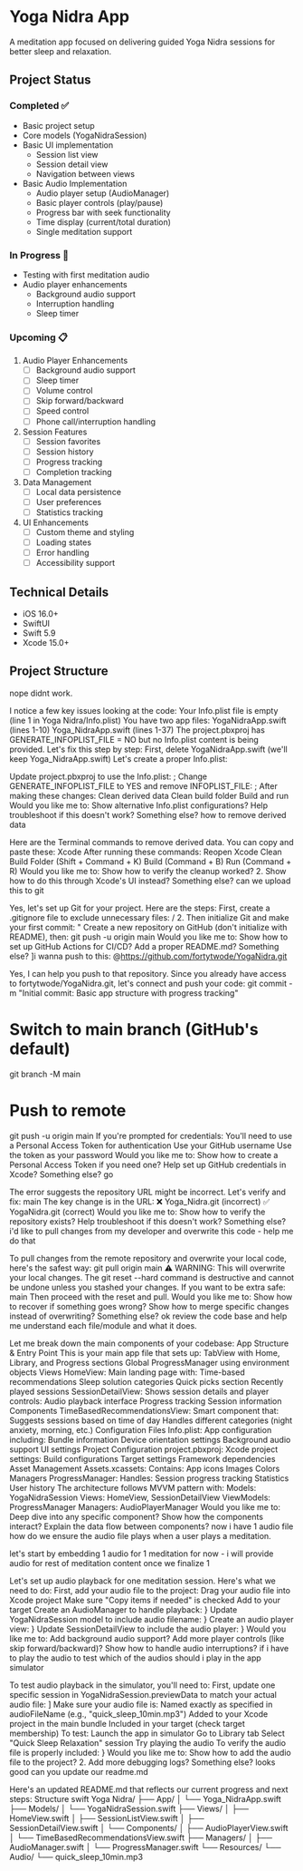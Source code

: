 # Yoga Nidra App

A meditation app focused on delivering guided Yoga Nidra sessions for better sleep and relaxation.

## Project Status
### Completed ✅
- Basic project setup
- Core models (YogaNidraSession)
- Basic UI implementation
  - Session list view
  - Session detail view
  - Navigation between views
- Basic Audio Implementation
  - Audio player setup (AudioManager)
  - Basic player controls (play/pause)
  - Progress bar with seek functionality
  - Time display (current/total duration)
  - Single meditation support

### In Progress 🚧
- Testing with first meditation audio
- Audio player enhancements
  - Background audio support
  - Interruption handling
  - Sleep timer

### Upcoming 📋
1. Audio Player Enhancements
   - [ ] Background audio support
   - [ ] Sleep timer
   - [ ] Volume control
   - [ ] Skip forward/backward
   - [ ] Speed control
   - [ ] Phone call/interruption handling

2. Session Features
   - [ ] Session favorites
   - [ ] Session history
   - [ ] Progress tracking
   - [ ] Completion tracking

3. Data Management
   - [ ] Local data persistence
   - [ ] User preferences
   - [ ] Statistics tracking

4. UI Enhancements
   - [ ] Custom theme and styling
   - [ ] Loading states
   - [ ] Error handling
   - [ ] Accessibility support

## Technical Details
- iOS 16.0+
- SwiftUI
- Swift 5.9
- Xcode 15.0+

## Project Structure 

nope didnt work. 

I notice a few key issues looking at the code:
Your Info.plist file is empty (line 1 in Yoga Nidra/Info.plist)
You have two app files:
YogaNidraApp.swift (lines 1-10)
Yoga_NidraApp.swift (lines 1-37)
The project.pbxproj has GENERATE_INFOPLIST_FILE = NO but no Info.plist content is being provided.
Let's fix this step by step:
First, delete YogaNidraApp.swift (we'll keep Yoga_NidraApp.swift)
Let's create a proper Info.plist:
>
Update project.pbxproj to use the Info.plist:
;
Change GENERATE_INFOPLIST_FILE to YES and remove INFOPLIST_FILE:
;
After making these changes:
Clean derived data
Clean build folder
Build and run
Would you like me to:
Show alternative Info.plist configurations?
Help troubleshoot if this doesn't work?
Something else?
how to remove derived data

Here are the Terminal commands to remove derived data. You can copy and paste these:
Xcode
After running these commands:
Reopen Xcode
Clean Build Folder (Shift + Command + K)
Build (Command + B)
Run (Command + R)
Would you like me to:
Show how to verify the cleanup worked?
2. Show how to do this through Xcode's UI instead?
Something else?
can we upload this to git

Yes, let's set up Git for your project. Here are the steps:
First, create a .gitignore file to exclude unnecessary files:
/
2. Then initialize Git and make your first commit:
"
Create a new repository on GitHub (don't initialize with README), then:
git push -u origin main
Would you like me to:
Show how to set up GitHub Actions for CI/CD?
Add a proper README.md?
Something else?
]i wanna push to this: @https://github.com/fortytwode/YogaNidra.git 

Yes, I can help you push to that repository. Since you already have access to fortytwode/YogaNidra.git, let's connect and push your code:
git commit -m "Initial commit: Basic app structure with progress tracking"

# Switch to main branch (GitHub's default)
git branch -M main

# Push to remote
git push -u origin main
If you're prompted for credentials:
You'll need to use a Personal Access Token for authentication
Use your GitHub username
Use the token as your password
Would you like me to:
Show how to create a Personal Access Token if you need one?
Help set up GitHub credentials in Xcode?
Something else?
go

The error suggests the repository URL might be incorrect. Let's verify and fix:
main
The key change is in the URL:
❌ Yoga_Nidra.git (incorrect)
✅ YogaNidra.git (correct)
Would you like me to:
Show how to verify the repository exists?
Help troubleshoot if this doesn't work?
Something else?
i'd like to pull changes from my developer and overwrite this code - help me do that

To pull changes from the remote repository and overwrite your local code, here's the safest way:
git pull origin main
⚠️ WARNING: This will overwrite your local changes. The git reset --hard command is destructive and cannot be undone unless you stashed your changes.
If you want to be extra safe:
main
Then proceed with the reset and pull.
Would you like me to:
Show how to recover if something goes wrong?
Show how to merge specific changes instead of overwriting?
Something else?
ok review the code base and help me understand each file/module and what it does. 

Let me break down the main components of your codebase:
App Structure & Entry Point
This is your main app file that sets up:
TabView with Home, Library, and Progress sections
Global ProgressManager using environment objects
Views
HomeView: Main landing page with:
Time-based recommendations
Sleep solution categories
Quick picks section
Recently played sessions
SessionDetailView: Shows session details and player controls:
Audio playback interface
Progress tracking
Session information
Components
TimeBasedRecommendationsView: Smart component that:
Suggests sessions based on time of day
Handles different categories (night anxiety, morning, etc.)
Configuration Files
Info.plist: App configuration including:
Bundle information
Device orientation settings
Background audio support
UI settings
Project Configuration
project.pbxproj: Xcode project settings:
Build configurations
Target settings
Framework dependencies
Asset Management
Assets.xcassets: Contains:
App icons
Images
Colors
Managers
ProgressManager: Handles:
Session progress tracking
Statistics
User history
The architecture follows MVVM pattern with:
Models: YogaNidraSession
Views: HomeView, SessionDetailView
ViewModels: ProgressManager
Managers: AudioPlayerManager
Would you like me to:
Deep dive into any specific component?
Show how the components interact?
Explain the data flow between components?
now i have 1 audio file how do we ensure the audio file plays when a user plays a meditation.

let's start by embedding 1 audio for 1 meditation for now - i will provide audio for rest of meditation content once we finalize 1

Let's set up audio playback for one meditation session. Here's what we need to do:
First, add your audio file to the project:
Drag your audio file into Xcode project
Make sure "Copy items if needed" is checked
Add to your target
Create an AudioManager to handle playback:
}
Update YogaNidraSession model to include audio filename:
}
Create an audio player view:
}
Update SessionDetailView to include the audio player:
}
Would you like me to:
Add background audio support?
Add more player controls (like skip forward/backward)?
Show how to handle audio interruptions?
if i have to play the audio to test which of the audios should i play in the app simulator

To test audio playback in the simulator, you'll need to:
First, update one specific session in YogaNidraSession.previewData to match your actual audio file:
]
Make sure your audio file is:
Named exactly as specified in audioFileName (e.g., "quick_sleep_10min.mp3")
Added to your Xcode project in the main bundle
Included in your target (check target membership)
To test:
Launch the app in simulator
Go to Library tab
Select "Quick Sleep Relaxation" session
Try playing the audio
To verify the audio file is properly included:
}
Would you like me to:
Show how to add the audio file to the project?
2. Add more debugging logs?
Something else?
looks good can you update our readme.md

Here's an updated README.md that reflects our current progress and next steps:
Structure
swift
Yoga Nidra/
├── App/
│ └── Yoga_NidraApp.swift
├── Models/
│ └── YogaNidraSession.swift
├── Views/
│ ├── HomeView.swift
│ ├── SessionListView.swift
│ ├── SessionDetailView.swift
│ └── Components/
│ ├── AudioPlayerView.swift
│ └── TimeBasedRecommendationsView.swift
├── Managers/
│ ├── AudioManager.swift
│ └── ProgressManager.swift
└── Resources/
└── Audio/
└── quick_sleep_10min.mp3